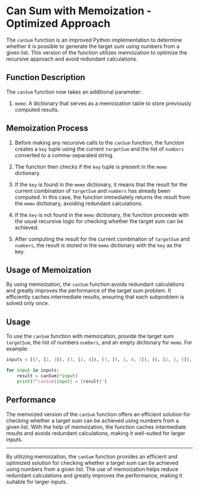 # Can Sum with Memoization - Optimized Approach

The `canSum` function is an improved Python implementation to determine whether it is possible to generate the target sum using numbers from a given list. This version of the function utilizes memoization to optimize the recursive approach and avoid redundant calculations.

## Function Description

The `canSum` function now takes an additional parameter:

1. `memo`: A dictionary that serves as a memoization table to store previously computed results.

## Memoization Process

1. Before making any recursive calls to the `canSum` function, the function creates a `key` tuple using the current `targetSum` and the list of `numbers` converted to a comma-separated string.

2. The function then checks if the `key` tuple is present in the `memo` dictionary.

3. If the `key` is found in the `memo` dictionary, it means that the result for the current combination of `targetSum` and `numbers` has already been computed. In this case, the function immediately returns the result from the `memo` dictionary, avoiding redundant calculations.

4. If the `key` is not found in the `memo` dictionary, the function proceeds with the usual recursive logic for checking whether the target sum can be achieved.

5. After computing the result for the current combination of `targetSum` and `numbers`, the result is stored in the `memo` dictionary with the `key` as the key.

## Usage of Memoization

By using memoization, the `canSum` function avoids redundant calculations and greatly improves the performance of the target sum problem. It efficiently caches intermediate results, ensuring that each subproblem is solved only once.

## Usage

To use the `canSum` function with memoization, provide the target sum `targetSum`, the list of numbers `numbers`, and an empty dictionary for `memo`. For example:

```python
inputs = [(7, [2, 3]), (7, [2, 4]), (7, [5, 3, 4, 7]), (8, [2, 3, 5]), (300, [7, 14])]

for input in inputs:
    result = canSum(*input)
    print(f"canSum{input} = {result}")
```

## Performance

The memoized version of the `canSum` function offers an efficient solution for checking whether a target sum can be achieved using numbers from a given list. With the help of memoization, the function caches intermediate results and avoids redundant calculations, making it well-suited for larger inputs.

---

By utilizing memoization, the `canSum` function provides an efficient and optimized solution for checking whether a target sum can be achieved using numbers from a given list. The use of memoization helps reduce redundant calculations and greatly improves the performance, making it suitable for larger inputs.
